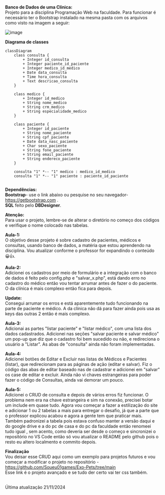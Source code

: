 <b>Banco de Dados de uma Clínica:</b></br>
Projeto para a disciplina Programação Web na faculdade.
Para funcionar é necessário ter o Bootstrap instalado na mesma pasta com os arquivos como visto na imagem a seguir:


![image](https://github.com/user-attachments/assets/ac686e77-376c-4b21-9bce-5f3cb6f6cbb5)


<b>Diagrama de classes</b>
```mermaid
classDiagram
    class consulta {
        + Integer id_consulta
        + Integer paciente_id_paciente
        + Integer medico_id_medico
        + Date data_consulta
        + Time hora_consulta
        + Text descricao_consulta
    }

    class medico {
        + Integer id_medico
        + String nome_medico
        + String crm_medico
        + String especialidade_medico
    }

    class paciente {
        + Integer id_paciente
        + String nome_paciente
        + String cpf_paciente
        + Date data_nasc_paciente
        + Char sexo_paciente
        + String fone_paciente
        + String email_paciente
        + String endereco_paciente
    }

    consulta "1" *-- "1" medico : medico_id_medico
    consulta "1" *-- "1" paciente : paciente_id_paciente


```
<b>Dependências:</b></br>
<b>Bootstrap</b>- use o link abaixo ou pesquise no seu navegador-
https://getbootstrap.com .</br>
<b>SQL</b> feito pelo <b>DBDesigner</b>.

<b>Atenção:</b></br>
Para usar o projeto, lembre-se de alterar o diretório no começo dos códigos e verifique o nome colocado nas tabelas.

<b>Aula-1:</b></br>
O objetivo desse projeto é sobre cadastro de pacientes, médicos e consultas, usando banco de dados, a matéria que estou aprendendo na disciplina. Vou atualizar conforme o professor for expandindo o conteúdo 😀👍.

<b>Aula-2:</b></br>
Adicionei os cadastros por meio de formulário e a integração com o banco de dados é feito pelo config.php e "salvar_x.php", está dando erro no cadastro do médico então vou tentar arrumar antes de fazer o do paciente. O da clínica é mais complexo então fica para depois.

<b>Update:</b></br>
Consegui arrumar os erros e está aparentemente tudo funcionando na parte de paciente e médico. A da clínica não dá para fazer ainda pois usa as keys das outras 2 então é mais complexo.

<b>Aula-3:</b></br>
Adicionai as partes "listar paciente" e "listar médico", com uma lista dos dados cadastrados. Adicionei nas seções "salvar paciente e salvar médico" um pop-up que diz que o cadastro foi bem sucedido ou não, e redireciona o usuário a "Listar". As abas de "consulta" ainda não foram implementadas.

<b>Aula-4:</b></br>
Adicionei botões de Editar e Excluir nas listas de Médicos e Pacientes (listar), que redirecionam para as páginas de ação (editar e salvar). Fiz o código das abas de editar baseado nas de cadastrar e adicionei em "salvar" os case de editar e excluir. Ainda não vi chaves estrangeiras para poder fazer o código de Consultas, ainda vai demorar um pouco.

<b>Aula-5:</b></br>
Adicionei o CRUD de consulta e depois de vários erros fiz funcionar. O problema nem era na chave estrangeira e sim na conexão, precisei botar um include em quase tudo. Agora vou começar a fazer a estilização do site e adicionar 1 ou 2 tabelas a mais para entregar o desafio, já que a parte que o professor explicou acabou e agora a gente tem que praticar mais. Também padronizei a tabela pois estava confuso manter a versão daqui e do google drive e a do pc de casa e do pc da faculdade então renomeei tudo igual , sem acento, como deveria ser desde o começo e sincronizei o repositório no VS Code então só vou atualizar o README pelo github pois o resto eu altero localmento e commito depois.

<b>Finalização</b></br>
Vou deisar esse CRUD aqui como um exemplo para projetos futuros e vou começar a modificar o projeto no repositório - https://github.com/Soueu01games/Exo-Pets/tree/main </br>
Esse link é o projeto avançado e se tudo der certo vai ter css também.

</br>Última atualização 21/11/2024

